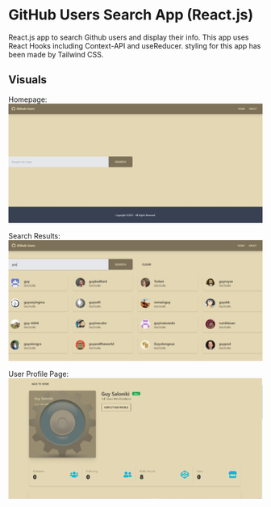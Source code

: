 # GitHub Users Search App (React.js)

React.js app to search Github users and display their info. This app
uses React Hooks including Context-API and useReducer. styling for
this app has been made by Tailwind CSS.

## Visuals

Homepage:
![Alt text](./src/images/screen1.jpg)

Search Results:
![Alt text](./src/images/screen2.jpg)

User Profile Page:
![Alt text](./src/images/screen3.jpg)
